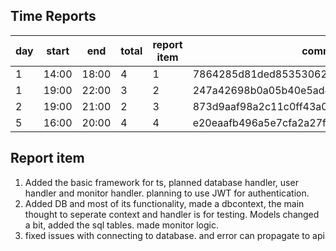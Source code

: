 ## Time Reports

| day  | start  | end  | total  | report item | commit |
|---|---|---|---|---|---|
| 1  | 14:00  |  18:00 | 4  | 1  | 7864285d81ded85353062a788db52182a649669d |
| 1  | 19:00  |  22:00 | 3  | 2 | 247a42698b0a05b40e5ad4eccc9029279cacf141 |
| 2  | 19:00 | 21:00  | 2 | 3  | 873d9aaf98a2c11c0ff43a00a701da15dcfb93ca |
| 5  | 16:00 | 20:00 | 4 | 4 | e20eaafb496a5e7cfa2a27f5bbf88f29e37c21ff|



## Report item

1. Added the basic framework for ts, planned database handler, user handler and monitor handler. planning to use JWT for authentication.
1. Added DB and most of its functionality, made a dbcontext, the main thought to seperate context and handler is for testing. Models changed a bit, added the sql tables. made monitor logic.
1. fixed issues with connecting to database. and error can propagate to api
